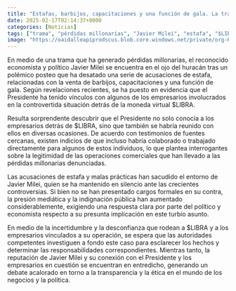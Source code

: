 ```yaml
---
title: "Estafas, barbijos, capacitaciones y una función de gala. La trama detrás del posteo de Javier Milei que generó pérdidas millonarias"
date: 2025-02-17T02:14:37+0000
categories: [Noticias]
tags: ["trama", "pérdidas millonarias", "Javier Milei", "estafa", "$LIBRA", "empresarios", "controversias."]
image: "https://oaidalleapiprodscus.blob.core.windows.net/private/org-HKmKxpuNw3Y88lm4EBrIPq0n/user-ZwiCXOggLL8ZNNKE2g7rXFmV/img-aZC6trZnBwMtX7yDLW77Qz2A.png?st=2025-02-17T01%3A14%3A37Z&se=2025-02-17T03%3A14%3A37Z&sp=r&sv=2024-08-04&sr=b&rscd=inline&rsct=image/png&skoid=d505667d-d6c1-4a0a-bac7-5c84a87759f8&sktid=a48cca56-e6da-484e-a814-9c849652bcb3&skt=2025-02-16T10%3A06%3A18Z&ske=2025-02-17T10%3A06%3A18Z&sks=b&skv=2024-08-04&sig=KT65VxpfnQH514OfTgbA7MxRmAidlZ3oNC7zLnKKEK4%3D"
---
```


En medio de una trama que ha generado pérdidas millonarias, el reconocido economista y político Javier Milei se encuentra en el ojo del huracán tras un polémico posteo que ha desatado una serie de acusaciones de estafa, relacionadas con la venta de barbijos, capacitaciones y una función de gala. Según revelaciones recientes, se ha puesto en evidencia que el Presidente ha tenido vínculos con algunos de los empresarios involucrados en la controvertida situación detrás de la moneda virtual $LIBRA.

Resulta sorprendente descubrir que el Presidente no solo conocía a los empresarios detrás de $LIBRA, sino que también se habría reunido con ellos en diversas ocasiones. De acuerdo con testimonios de fuentes cercanas, existen indicios de que incluso habría colaborado o trabajado directamente para algunos de estos individuos, lo que plantea interrogantes sobre la legitimidad de las operaciones comerciales que han llevado a las pérdidas millonarias denunciadas.

Las acusaciones de estafa y malas prácticas han sacudido el entorno de Javier Milei, quien se ha mantenido en silencio ante las crecientes controversias. Si bien no se han presentado cargos formales en su contra, la presión mediática y la indignación pública han aumentado considerablemente, exigiendo una respuesta clara por parte del político y economista respecto a su presunta implicación en este turbio asunto.

En medio de la incertidumbre y la desconfianza que rodean a $LIBRA y a los empresarios vinculados a su operación, se espera que las autoridades competentes investiguen a fondo este caso para esclarecer los hechos y determinar las responsabilidades correspondientes. Mientras tanto, la reputación de Javier Milei y su conexión con el Presidente y los empresarios en cuestión se encuentran en entredicho, generando un debate acalorado en torno a la transparencia y la ética en el mundo de los negocios y la política.
    